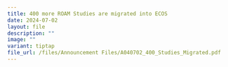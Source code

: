```yaml
---
title: 400 more ROAM Studies are migrated into ECOS
date: 2024-07-02
layout: file
description: ""
image: ""
variant: tiptap
file_url: /files/Announcement Files/A040702_400_Studies_Migrated.pdf
---
```

